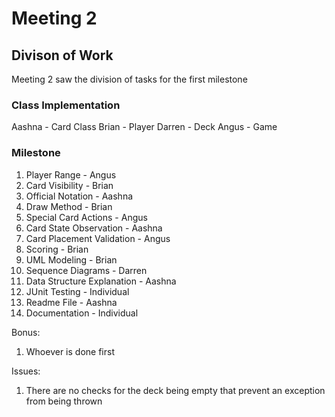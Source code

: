 # Meeting 2
## Divison of Work
Meeting 2 saw the division of tasks for the first milestone
### Class Implementation
Aashna - Card Class
Brian - Player
Darren - Deck
Angus - Game

### Milestone
1. Player Range - Angus
2. Card Visibility - Brian
3. Official Notation - Aashna
4. Draw Method - Brian
5. Special Card Actions - Angus
6. Card State Observation - Aashna
7. Card Placement Validation - Angus
8. Scoring - Brian 
9. UML Modeling - Brian
10. Sequence Diagrams - Darren
11. Data Structure Explanation - Aashna
12. JUnit Testing - Individual
13. Readme File - Aashna
14. Documentation - Individual

Bonus:
1. Whoever is done first

Issues:
1. There are no checks for the deck being empty that prevent an exception from being thrown